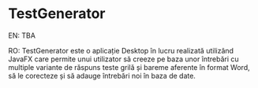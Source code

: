 # TestGenerator

EN: TBA

RO: TestGenerator este o aplicație Desktop în lucru realizată utilizând JavaFX care permite unui utilizator să creeze pe baza unor întrebări cu multiple variante de răspuns teste grilă și bareme aferente în format Word, să le corecteze și să adauge întrebări noi în baza de date.
